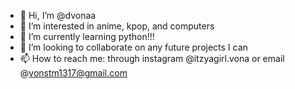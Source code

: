 - 👋 Hi, I’m @dvonaa
- 👀 I’m interested in anime, kpop, and computers
- 🌱 I’m currently learning python!!!
- 💞️ I’m looking to collaborate on any future projects I can
- 📫 How to reach me: through instagram @itzyagirl.vona or email @vonstm1317@gmail.com

<!---
dvonaa/dvonaa is a ✨ special ✨ repository because its `README.md` (this file) appears on your GitHub profile.
You can click the Preview link to take a look at your changes.
--->
